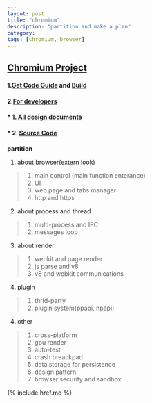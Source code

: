 ```yaml
---
layout: post
title: "chromium"
description: "partition and make a plan"
category: 
tags: [chromium, browser]
---
```


## [Chromium Project](http://www.chromium.org/Home)

#### 1.[Get Code Guide](http://dev.chromium.org/developers/how-tos/get-the-code) and [Build](http://code.google.com/p/chromium/wiki/LinuxBuildInstructions)
#### 2.[For developers](http://www.chromium.org/developers)

#### * 1. [All design documents](http://www.chromium.org/developers/design-documents)
#### * 2. [Source Code](http://www.chromium.org/developers/how-tos/getting-around-the-chrome-source-code)

__partition__  
1. about browser(extern look)
> 1. main control (main function enterance)
> 2. UI
> 3. web page and tabs manager
> 4. http and https

2. about process and thread
> 1. multi-process and IPC
> 2. messages loop

3. about render 
> 1. webkit and page render
> 2. js parse and v8
> 3. v8 and webkit communications

4. plugin
> 1. thrid-party
> 2. plugin system(ppapi, npapi)

4. other
> 1. cross-platform
> 2. gpu render
> 3. auto-test
> 4. crash breackpad
> 5. data storage for persistence
> 6. design pattern
> 7. browser security and sandbox

{% include href.md %}
